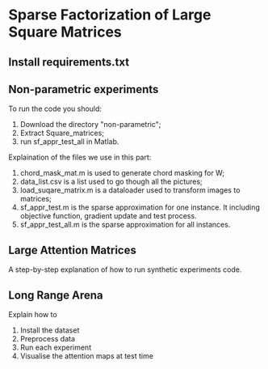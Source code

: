 # Sparse Factorization of Large Square Matrices

## Install requirements.txt

## Non-parametric experiments
To run the code you should:
1. Download the directory "non-parametric";
2. Extract Square_matrices;
3. run sf_appr_test_all in Matlab.

Explaination of the files we use in this part:
1. chord_mask_mat.m is used to generate chord masking for W;
2. data_list.csv is a list used to go though all the pictures;
3. load_suqare_matrix.m is a dataloader used to transform images to matrices;
4. sf_appr_test.m is the sparse approximation for one instance. It including objective function, gradient update and test process.
5. sf_appr_test_all.m is the sparse approximation for all instances.

## Large Attention Matrices
A step-by-step explanation of how to run synthetic experiments code.

## Long Range Arena
Explain how to 
  1) Install the dataset
  2) Preprocess data
  3) Run each experiment
  4) Visualise the attention maps at test time

